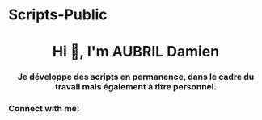 # Scripts-Public
<h1 align="center">Hi 👋, I'm AUBRIL Damien</h1>
<h3 align="center">Je développe des scripts en permanence, dans le cadre du travail mais également à titre personnel.</h3>

<h3 align="left">Connect with me:</h3>
<p align="left">
</p>
